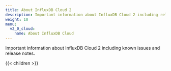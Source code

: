 ```yaml
---
title: About InfluxDB Cloud 2
description: Important information about InfluxDB Cloud 2 including release notes and known issues.
weight: 10
menu:
  v2_0_cloud:
    name: About InfluxDB Cloud
---
```


Important information about InfluxDB Cloud 2 including known issues and release notes.

{{< children >}}
